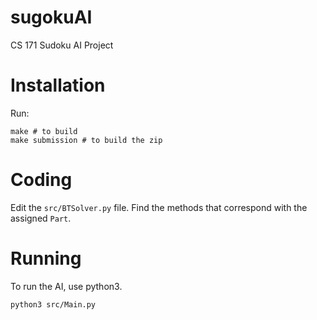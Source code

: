 # sugokuAI
 CS 171 Sudoku AI Project

# Installation

Run:

```shell
make # to build
make submission # to build the zip
```

# Coding

Edit the `src/BTSolver.py` file. Find the methods that correspond with the assigned `Part`.

# Running

To run the AI, use python3.

```shell
python3 src/Main.py
```

